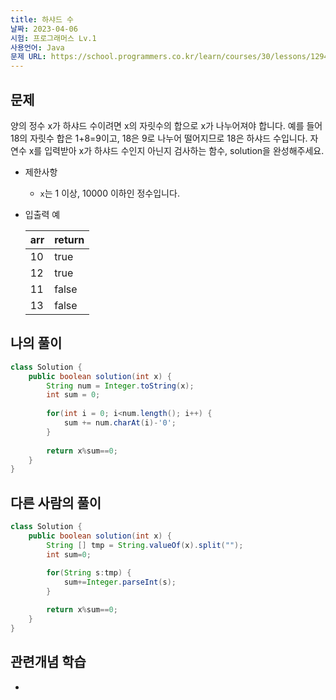 ```yaml
---
title: 하샤드 수
날짜: 2023-04-06
시험: 프로그래머스 Lv.1
사용언어: Java
문제 URL: https://school.programmers.co.kr/learn/courses/30/lessons/12947#
---
```

## 문제

양의 정수 x가 하샤드 수이려면 x의 자릿수의 합으로 x가 나누어져야 합니다. 예를 들어 18의 자릿수 합은 1+8=9이고, 18은 9로 나누어 떨어지므로 18은 하샤드 수입니다. 자연수 x를 입력받아 x가 하샤드 수인지 아닌지 검사하는 함수, solution을 완성해주세요.

- 제한사항
    - `x`는 1 이상, 10000 이하인 정수입니다.
- 입출력 예
    
    
    | arr | return |
    | --- | --- |
    | 10 | true |
    | 12 | true |
    | 11 | false |
    | 13 | false |

## 나의 풀이

```java
class Solution {
    public boolean solution(int x) {
        String num = Integer.toString(x);
        int sum = 0;
        
        for(int i = 0; i<num.length(); i++) {
            sum += num.charAt(i)-'0';
        }
        
        return x%sum==0;
    }
}
```

## 다른 사람의 풀이

```java
class Solution {
    public boolean solution(int x) {
        String [] tmp = String.valueOf(x).split("");
        int sum=0;
        
        for(String s:tmp) {
            sum+=Integer.parseInt(s);
        }

        return x%sum==0;
    }
}
```

## 관련개념 학습

-